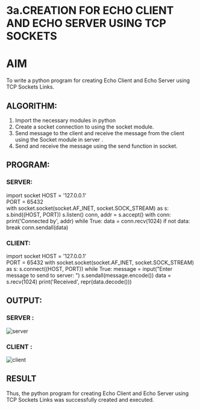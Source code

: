 # 3a.CREATION FOR ECHO CLIENT AND ECHO SERVER USING TCP SOCKETS
# AIM
To write a python program for creating Echo Client and Echo Server using TCP
Sockets Links.
## ALGORITHM:
1. Import the necessary modules in python
2. Create a socket connection to using the socket module.
3. Send message to the client and receive the message from the client using the Socket module in
 server .
4. Send and receive the message using the send function in socket.
## PROGRAM:
### SERVER:

import socket
HOST = '127.0.0.1'  
PORT = 65432       
with socket.socket(socket.AF_INET, socket.SOCK_STREAM) as s:
    s.bind((HOST, PORT))
    s.listen()
    conn, addr = s.accept()
    with conn:
        print('Connected by', addr)
        while True:
            data = conn.recv(1024)
            if not data:
                break
            conn.sendall(data)



### CLIENT:

import socket
HOST = '127.0.0.1'  
PORT = 65432
with socket.socket(socket.AF_INET, socket.SOCK_STREAM) as s:
    s.connect((HOST, PORT))
    while True:
        message = input("Enter message to send to server: ")
        s.sendall(message.encode())
        data = s.recv(1024)
        print('Received', repr(data.decode()))



## OUTPUT:
### SERVER : 
![server](https://github.com/BaskarUmapathi/3a.Sockets_Creation_for_Echo_Client_and_Echo_Server/assets/151434098/11a35d34-e224-490d-8a30-32019b6cf2a3)

### CLIENT : 
![client](https://github.com/BaskarUmapathi/3a.Sockets_Creation_for_Echo_Client_and_Echo_Server/assets/151434098/17584c2d-3e13-44bd-9019-ad5d78f46258)


## RESULT
Thus, the python program for creating Echo Client and Echo Server using TCP Sockets Links 
was successfully created and executed.
